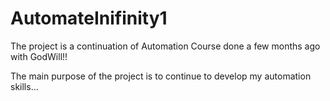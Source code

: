 # AutomateInifinity1
The project is a continuation of Automation Course done a few months ago with GodWill!!

The main purpose of the project is to continue to develop my automation skills...
